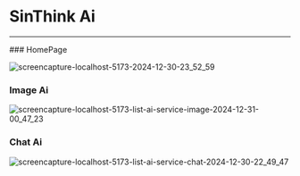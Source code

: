 # SinThink Ai
<hr/>
### HomePage

![screencapture-localhost-5173-2024-12-30-23_52_59](https://github.com/user-attachments/assets/b6ef3a8b-ccf2-4b67-ac3c-794f36edac2d)
### Image Ai

![screencapture-localhost-5173-list-ai-service-image-2024-12-31-00_47_23](https://github.com/user-attachments/assets/40b9f96e-bd0d-45ea-8056-d20d353ad748)
<br/>
### Chat Ai
![screencapture-localhost-5173-list-ai-service-chat-2024-12-30-22_49_47](https://github.com/user-attachments/assets/679625a3-d729-4ada-8ae0-3975b9c87df8)

